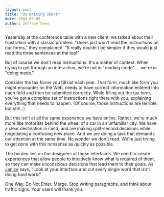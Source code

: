 ```yaml
---
layout: post
title: "On Writing Short"
date: 2003-09-05
author: Jeffrey Veen
---
```


Yesterday at the conference table with a new client, we talked about their frustration with a classic problem. "Users just won't read the instructions on our forms," they complained. "It really couldn't be simpler if they would just read the three sentences at the top!"

But of course we don't read instructions. It's a matter of context. When trying to get through an interaction, we're not in "reading mode" ... we're in "doing mode."

Consider the tax forms you fill out each year. That form, much like form you might encounter on the Web, needs to have correct information entered into each field and then be submitted correctly. While filling out the tax form, you've got a complete set of instructions right there with you, explaining everything that needs to happen. (Of course, those instructions are terrible, but still...)

But this isn't at all the same experience we have online. Rather, we're much more like motorists behind the wheel of a car in an unfamiliar city. We have a clear destination in mind, and are making split-second decisions while negotiating a confusing new place. And we are doing a task that demands our attention at the same time. No wonder we don't read. We're just trying to get done with this nonsense as quickly as possible.

The burden lies on the designers of these interfaces. We need to create experiences that allow people to intuitively know what is required of them, so they can make unconscious decisions that lead them to their goals. As <a href="http://adaptivepath.com/team/janice.php">Janice</a> says, "Look at your interface and cut every single word that isn't doing hard work."

One Way. Do Not Enter. Merge. Stop writing paragraphs, and think about traffic signs. Your users will thank you.


